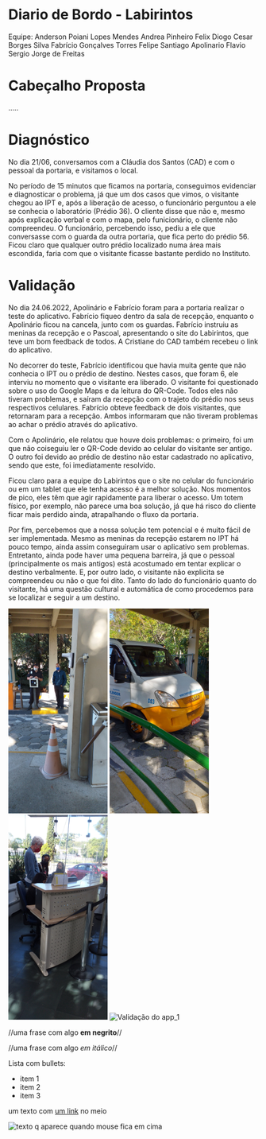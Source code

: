 # Diario de Bordo - Labirintos
Equipe:
Anderson Poiani Lopes Mendes
Andrea Pinheiro Felix
Diogo Cesar Borges Silva
Fabrício Gonçalves Torres
Felipe Santiago Apolinario
Flavio Sergio Jorge de Freitas

<h1>Cabeçalho Proposta</h1>
.....

<h1>Diagnóstico</h1>

No dia 21/06, conversamos com a Cláudia dos Santos (CAD) e com o pessoal da portaria, e visitamos o local.

No período de 15 minutos que ficamos na portaria, conseguimos evidenciar e diagnosticar o problema, já que um dos casos que vimos, o visitante chegou ao IPT e, após a liberação de acesso, o funcionário perguntou a ele se conhecia o laboratório (Prédio 36). O cliente disse que não e, mesmo após explicação verbal e com o mapa, pelo funicionário, o cliente não compreendeu. O funcionário, percebendo isso, pediu a ele que conversasse com o guarda da outra portaria, que fica perto do prédio 56. Ficou claro que qualquer outro prédio localizado numa área mais escondida, faria com que o visitante ficasse bastante perdido no Instituto.



<h1>Validação</h1>
No dia 24.06.2022, Apolinário e Fabrício foram para a portaria realizar o teste do aplicativo.
Fabrício fiqueo dentro da sala de recepção, enquanto o Apolinário ficou na cancela, junto com os guardas.
Fabrício instruiu as meninas da recepção e o Pascoal, apresentando o site do Labirintos, que teve um bom feedback de todos.
A Cristiane do CAD também recebeu o link do aplicativo.

No decorrer do teste, Fabrício identificou que havia muita gente que não conhecia o IPT ou o prédio de destino. Nestes casos, que foram 6, ele interviu no momento que o visitante era liberado. O visitante foi questionado sobre o uso do Google Maps e da leitura do QR-Code. Todos eles não tiveram problemas, e saíram da recepção com o trajeto do prédio nos seus respectivos celulares. Fabrício obteve feedback de dois visitantes, que retornaram para a recepção. Ambos informaram que não tiveram problemas ao achar o prédio através do aplicativo.

Com o Apolinário, ele relatou que houve dois problemas: o primeiro, foi um que não coiseguiu ler o QR-Code devido ao celular do visitante ser antigo. O outro foi devido ao prédio de destino não estar cadastrado no aplicativo, sendo que este, foi imediatamente resolvido.

Ficou claro para a equipe do Labirintos que o site no celular do funcionário ou em um tablet que ele tenha acesso é a melhor solução. Nos momentos de pico, eles têm que agir rapidamente para liberar o acesso. Um totem físico, por exemplo, não parece uma boa solução, já que há risco do cliente ficar mais perdido ainda, atrapalhando o fluxo da portaria.

Por fim, percebemos que a nossa solução tem potencial e é muito fácil de ser implementada. Mesmo as meninas da recepção estarem no IPT há pouco tempo, ainda assim conseguiram usar o aplicativo sem problemas. Entretanto, ainda pode haver uma pequena barreira, já que o pessoal (principalmente os mais antigos) está acostumado em tentar explicar o destino verbalmente. E, por outro lado, o visitante não explicita se compreendeu ou não o que foi dito. Tanto do lado do funcionário quanto do visitante, há uma questão cultural e automática de como procedemos para se localizar e seguir a um destino.

<img src="https://github.com/Github2diogo/labirintus/blob/main/20220623_101942.jpg" alt="Validação do app_1" width="200"/>

<img src="https://github.com/Github2diogo/labirintus/blob/main/20220623_103337.jpg" alt="Validação do app_2" width="200"/>

<img src="https://github.com/Github2diogo/labirintus/blob/main/20220623_103916.jpg" alt="Validação do app_3" width="200"/>

<img src="https://github.com/Github2diogo/labirintus/blob/main/20220623_110824.jpg" alt="Validação do app_1" width="200"/>


//uma frase com algo **em negrito**//


//uma frase com algo *em itálico*//


Lista com bullets:
- item 1
- item 2
- item 3


um texto com [um link](https://www.ipt.br) no meio


<img src="https://www.ipt.br/imagens/logo_ipt.gif" alt="texto q aparece quando mouse fica em cima" width="200"/>
